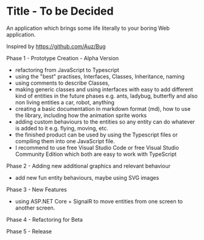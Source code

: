 # Title - To be Decided
An application which brings some life literally to your boring Web application.

Inspired by https://github.com/Auz/Bug

Phase 1 - Prototype Creation - Alpha Version
- refactoring from JavaScript to Typescript
- using the "best" practises, Interfaces, Classes, Inheritance, naming 
- using comments to describe Classes,
- making generic classes and using interfaces with easy to add different kind of entities in the future phases e.g. ants, ladybug, butterfly and also non living entities a car, robot, anything 
- creating a basic documentation in markdown format (md), how to use the library, including how the animation sprite works
- adding custom behaviours to the entities so any entity can do whatever is added to it e.g. flying, moving, etc.
- the finished product can be used by using the Typescript files or compiling them into one JavaScript file.
- I recommend to use free Visual Studio Code or free Visual Studio Community Edition which both are easy to work with TypeScript

Phase 2 - Adding new additional graphics and relevant behaviour 
- add new fun entity behaviours, maybe using SVG images

Phase 3 - New Features
- using ASP.NET Core + SignalR to move entities from one screen to another screen.

Phase 4 - Refactoring for Beta

Phase 5 - Release